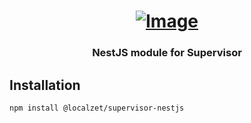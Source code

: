 <h1 align="center"><a href="#"><img src="https://static.zorin.space/assets/media/logos/ZorinProjectsSP.svg" alt="Image"></a></h1>

<h3 align="center">NestJS module for Supervisor</h3>

## Installation

```bash
npm install @localzet/supervisor-nestjs
```
